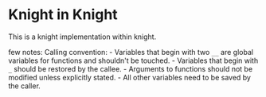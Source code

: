 # Knight in Knight
This is a knight implementation within knight.

few notes:
Calling convention: 
	- Variables that begin with two `__` are global variables for functions and shouldn't be touched.
	- Variables that begin with `_` should be restored by the callee.
	- Arguments to functions should not be modified unless explicitly stated.
	- All other variables need to be saved by the caller.